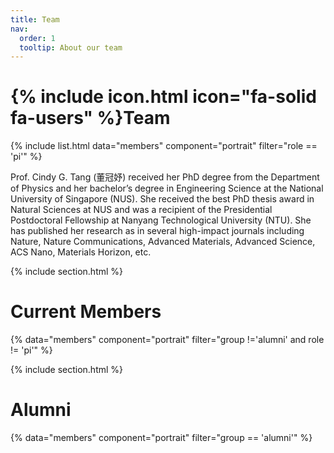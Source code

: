 ```yaml
---
title: Team
nav:
  order: 1
  tooltip: About our team
---
```


# {% include icon.html icon="fa-solid fa-users" %}Team

{% include list.html data="members" component="portrait" filter="role == 'pi'" %}

Prof. Cindy G. Tang (董冠妤) received her PhD degree from the Department of Physics and her bachelor’s degree in Engineering Science at the National University of Singapore (NUS). She received the best PhD thesis award in Natural Sciences at NUS and was a recipient of the Presidential Postdoctoral Fellowship at Nanyang Technological University (NTU). She has published her research as in several high-impact journals including Nature, Nature Communications, Advanced Materials, Advanced Science, ACS Nano, Materials Horizon, etc.



{% include section.html %}

# Current Members

{% data="members" component="portrait" filter="group !='alumni' and role != 'pi'" %}


{% include section.html %}

# Alumni

{% data="members" component="portrait" filter="group == 'alumni'" %}
